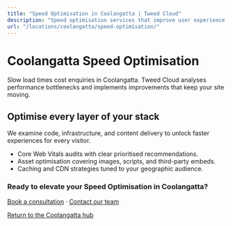 ```yaml
---
title: "Speed Optimisation in Coolangatta | Tweed Cloud"
description: "Speed optimisation services that improve user experience for Coolangatta visitors."
url: "/locations/coolangatta/speed-optimisation/"
---
```


# Coolangatta Speed Optimisation

Slow load times cost enquiries in Coolangatta. Tweed Cloud analyses performance bottlenecks and implements improvements that keep your site moving.

## Optimise every layer of your stack

We examine code, infrastructure, and content delivery to unlock faster experiences for every visitor.

- Core Web Vitals audits with clear prioritised recommendations.
- Asset optimisation covering images, scripts, and third-party embeds.
- Caching and CDN strategies tuned to your geographic audience.

### Ready to elevate your Speed Optimisation in Coolangatta?

[Book a consultation](/consultation/) · [Contact our team](/contact/)

[Return to the Coolangatta hub](/locations/coolangatta/)
